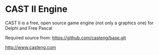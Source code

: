 CAST II Engine
==============

CAST II is a free, open source game engine (not only a graphics one) for Delphi and Free Pascal

Required source from: https://github.com/casteng/base.git

http://www.casteng.com